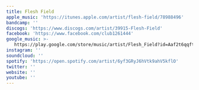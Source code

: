 ```yaml
---
title: Flesh Field
apple_music: 'https://itunes.apple.com/artist/flesh-field/78988496'
bandcamp: ''
discogs: 'https://www.discogs.com/artist/39915-Flesh-Field'
facebook: 'https://www.facebook.com/club1261444'
google_music: >-
   https://play.google.com/store/music/artist/Flesh_Field?id=Aaf2t6qqft2jdsqo4hnilcvcjby
instagram: ''
soundcloud: ''
spotify: 'https://open.spotify.com/artist/6yf3GRyJ6hVtk9ahV5kflO'
twitter: ''
website: ''
youtube: ''
---
```


